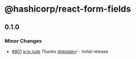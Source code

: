 # @hashicorp/react-form-fields

## 0.1.0

### Minor Changes

- [#801](https://github.com/hashicorp/react-components/pull/801) [`9c9c3a86`](https://github.com/hashicorp/react-components/commit/9c9c3a865ffeb25be3468b69ece40ae09a6231be) Thanks [@dstaley](https://github.com/dstaley)! - Initial release
